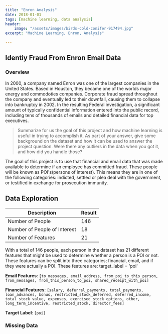 ```yaml
---
title: "Enron Analysis"
date: 2018-01-01
tags: [machine learning, data analysis]
header:
    image: "/assets/images/birds-cold-conifer-917494.jpg"
excerpt: "Machine Learning, Enron, Analysis"

---
```


## Identiy Fraud From Enron Email Data

### Overview

In 2000, a company named Enron was one of the largest companies in the United States. Based in Houston, they became one of the worlds major energy and commodoties companies. Corporate fraud spread throughout the company and eventually led to their downfall, causing them to collapse into bankruptcy in 2002. In the resulting Federal investigation, a significant amount of typically confidential information entered into the public record, including tens of thousands of emails and detailed financial data for top executives.

>Summarize for us the goal of this project and how machine learning is useful in trying to accomplish it. As part of your answer, give some background on the dataset and how it can be used to answer the project question. Were there any outliers in the data when you got it, and how did you handle those?

The goal of this project is to use that financial and email data that was made available to determine if an employee has committed fraud. These people will be known as POI's(persons of interest). This means they are in one of the following categories: indicted, settled or plea deal with the government, or testified in exchange for prosecution immunity.

## Data Exploration

| Description | Result |
|----------- | ------|
|Number of People| 146|
|Number of People of Interest| 18 |
|Number of Features | 21 |

With a total of 146 people, each person in the dataset has 21 different features that might be used to determine whether a person is a POI or not. These features can be split into three categories; financial, email, and if they were actually a POI. These features are:
target_label = 'poi'

**Email Features**: `[to_messages, email_address, from_poi_to_this_person, from_messages, from_this_person_to_poi, shared_receipt_with_poi]`

**Financial Features**: `[salary, deferral_payments, total_payments, loan_advances, bonus, restricted_stock_deferred, deferred_income, total_stock_value, expenses, exercised_stock_options, other, long_term_incentive, restricted_stock, director_fees]`

**Target Label**: `[poi]`

### Missing Data